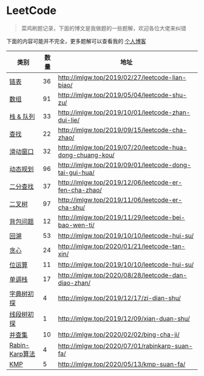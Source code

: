 # LeetCode
> 菜鸡刷题记录，下面的博文是我做题的一些题解，欢迎各位大佬来纠错

下面的内容可能并不完全，更多题解可以查看我的 [个人博客](http://imlgw.top)


类别 | 数量 | 地址 
---------|----------|---------- 
 [链表](http://imlgw.top/2019/02/27/leetcode-lian-biao/) | 36 | http://imlgw.top/2019/02/27/leetcode-lian-biao/
 [数组](http://imlgw.top/2019/05/04/leetcode-shu-zu/) | 91 | http://imlgw.top/2019/05/04/leetcode-shu-zu/
 [栈 & 队列](http://imlgw.top/2019/10/01/leetcode-zhan-dui-lie/) | 33 | http://imlgw.top/2019/10/01/leetcode-zhan-dui-lie/
 [查找](http://imlgw.top/2019/09/15/leetcode-cha-zhao/) | 22 | http://imlgw.top/2019/09/15/leetcode-cha-zhao/
 [滑动窗口](http://imlgw.top/2019/07/20/leetcode-hua-dong-chuang-kou/) | 32 | http://imlgw.top/2019/07/20/leetcode-hua-dong-chuang-kou/
 [动态规划](http://imlgw.top/2019/09/01/leetcode-dong-tai-gui-hua/) | 96 | http://imlgw.top/2019/09/01/leetcode-dong-tai-gui-hua/
 [二分查找](http://imlgw.top/2019/12/06/leetcode-er-fen-cha-zhao/) | 37 | http://imlgw.top/2019/12/06/leetcode-er-fen-cha-zhao/
 [二叉树](http://imlgw.top/2019/11/06/leetcode-er-cha-shu/) | 97 | http://imlgw.top/2019/11/06/leetcode-er-cha-shu/
 [背包问题](http://imlgw.top/2019/11/29/leetcode-bei-bao-wen-ti/) | 12 | http://imlgw.top/2019/11/29/leetcode-bei-bao-wen-ti/
 [回溯](http://imlgw.top/2019/10/10/leetcode-hui-su/) | 53 | http://imlgw.top/2019/10/10/leetcode-hui-su/
 [贪心](http://imlgw.top/2020/01/21/leetcode-tan-xin/) | 24 | http://imlgw.top/2020/01/21/leetcode-tan-xin/
 [位运算](http://imlgw.top/2020/07/03/leetcode-wei-yun-suan/) | 11 | http://imlgw.top/2019/10/10/leetcode-hui-su/
 [单调栈](http://imlgw.top/2020/08/28/leetcode-dan-diao-zhan/) | 17 | http://imlgw.top/2020/08/28/leetcode-dan-diao-zhan/
 [字典树初探](http://imlgw.top/2019/12/17/zi-dian-shu/) | 4 | http://imlgw.top/2019/12/17/zi-dian-shu/
[线段树初探](http://imlgw.top/2019/12/09/xian-duan-shu/) | 1 | http://imlgw.top/2019/12/09/xian-duan-shu/
[并查集](http://imlgw.top/2020/02/02/bing-cha-ji/) | 10 | http://imlgw.top/2020/02/02/bing-cha-ji/
[Rabin-Karp算法](http://imlgw.top/2020/07/01/rabinkarp-suan-fa/) | 4 | http://imlgw.top/2020/07/01/rabinkarp-suan-fa/
[KMP](http://imlgw.top/2020/05/13/kmp-suan-fa/) | 5 | http://imlgw.top/2020/05/13/kmp-suan-fa/